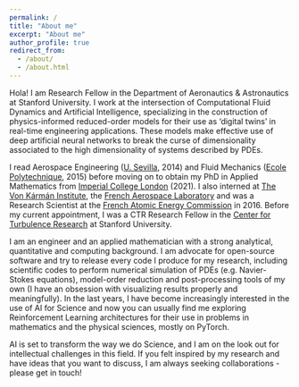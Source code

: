 ```yaml
---
permalink: /
title: "About me"
excerpt: "About me"
author_profile: true
redirect_from: 
  - /about/
  - /about.html
---
```


Hola! I am Research Fellow in the Department of Aeronautics & Astronautics at Stanford University. I work at the intersection of Computational Fluid 
Dynamics and Artificial Intelligence, specializing in the construction of physics-informed reduced-order models for their use as ‘digital twins’ in 
real-time engineering applications. These models make effective use of deep artificial neural networks to break the curse of dimensionality associated to 
the high dimensionality of systems described by PDEs.

I read Aerospace Engineering ([U. Sevilla](https://www.us.es/), 2014) and Fluid Mechanics ([Ecole Polytechnique](https://www.polytechnique.edu/), 2015) 
before moving on to obtain my PhD in Applied Mathematics from [Imperial College London](https://www.imperial.ac.uk/) (2021). I also interned at 
[The Von Kármán Institute](https://www.vki.ac.be/), the [French Aerospace Laboratory](https://www.onera.fr/) and was a Research Scientist at the 
[French Atomic Energy Commission](https://www.cea.fr/) in 2016. Before my current appointment, I was a CTR Research Fellow in the 
[Center for Turbulence Research](https://ctr.stanford.edu/) at Stanford University.

I am an engineer and an applied mathematician with a strong analytical, quantitative and computing background. I am advocate for open-source software and
try to release every code I produce for my research, including scientific codes to perform numerical simulation of PDEs (e.g. Navier-Stokes equations), 
model-order reduction and post-processing tools of my own (I have an obsession with visualizing results properly and meaningfully). In the last years,
I have become increasingly interested in the use of AI for Science and now you can usually find me exploring Reinforcement Learning architectures for their
use in problems in mathematics and the physical sciences, mostly on PyTorch. 

AI is set to transform the way we do Science, and I am on the look out for intellectual challenges in this field. If you felt inspired by my research and
have ideas that you want to discuss, I am always seeking collaborations - please get in touch!  
